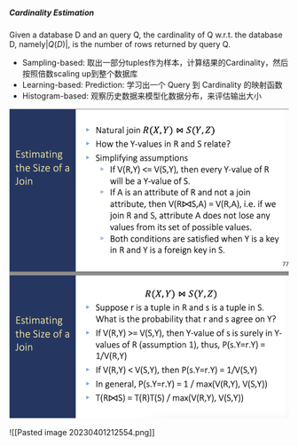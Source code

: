 ##### Cardinality Estimation

Given a database D and an query Q, the cardinality of Q w.r.t. the database D, namely$|Q(D)|$, is the number of rows returned by query Q.

+ Sampling-based: 取出一部分tuples作为样本，计算结果的Cardinality，然后按照倍数scaling up到整个数据库
+ Learning-based: Prediction: 学习出一个 Query 到 Cardinality 的映射函数
+ Histogram-based: 观察历史数据来模型化数据分布，来评估输出大小

![image-20230330151352522](./assets/image-20230330151352522.png)

![[Pasted image 20230401212554.png]]